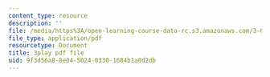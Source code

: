 ```yaml
---
content_type: resource
description: ''
file: /media/https%3A/open-learning-course-data-rc.s3.amazonaws.com/3-054-cellular-solids-structure-properties-and-applications-spring-2015/9f3d56a88e04502403301684b1a0d2db_U2DvFy2qM74.pdf
file_type: application/pdf
resourcetype: Document
title: 3play pdf file
uid: 9f3d56a8-8e04-5024-0330-1684b1a0d2db
---
```

